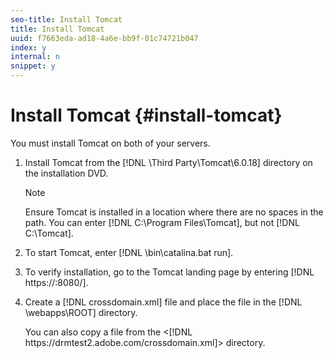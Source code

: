 ```yaml
---
seo-title: Install Tomcat
title: Install Tomcat
uuid: f7663eda-ad18-4a6e-bb9f-01c74721b047
index: y
internal: n
snippet: y
---
```


# Install Tomcat {#install-tomcat}

 You must install Tomcat on both of your servers. 
1. Install Tomcat from the [!DNL \Third Party\Tomcat\6.0.18\] directory on the installation DVD.

   >[!NOTE]
   >
   >Ensure Tomcat is installed in a location where there are no spaces in the path. You can enter [!DNL C:\Program Files\Tomcat], but not [!DNL C:\Tomcat\].

1. To start Tomcat, enter [!DNL <TomcatInstallDir>\bin\catalina.bat run].
1. To verify installation, go to the Tomcat landing page by entering [!DNL https://<Hostname>:8080/].
1. Create a [!DNL crossdomain.xml] file and place the file in the [!DNL <TomcatInstallDir>\webapps\ROOT\] directory.

   You can also copy a file from the <[!DNL ht<span></span>tps://drmtest2.adobe.com/crossdomain.xml]> directory.
